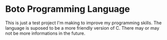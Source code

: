# Boto Programming Language

This is just a test project I'm making to improve my programming skills. The language is suposed to be a more friendly version of C. There may or may not be more informations in the future.